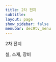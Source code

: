 ```yaml
---
title: 2차 전지
subtitle: 
layout: page
show_sidebar: false
menubar: dec9tv_menu
---
```


2차 전지 

셀, 소재, 장비
